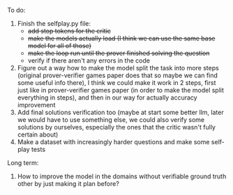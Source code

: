 To do:
1. Finish the selfplay.py file:
   - ~~add stop tokens for the critic~~
   - ~~make the models actually load (I think we can use the same base model for all of those)~~
   - ~~make the loop run until the prover finished solving the question~~
   - verify if there aren't any errors in the code
2. Figure out a way how to make the model split the task into more steps (original prover-verifier games paper does that so maybe we can find some useful info there), I think we could make it work in 2 steps, first just like in prover-verifier games paper (in order to make the model split everything in steps), and then in our way for actually accuracy improvement
3. Add final solutions verification too (maybe at start some better llm, later we would have to use something else, we could also verify some solutions by ourselves, especially the ones that the critic wasn't fully certain about)
4. Make a dataset with increasingly harder questions and make some self-play tests

Long term:
1. How to improve the model in the domains without verifiable ground truth other by just making it plan before?
